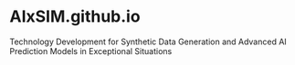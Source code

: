 # AIxSIM.github.io
Technology Development for Synthetic Data Generation and Advanced AI Prediction Models in Exceptional Situations
